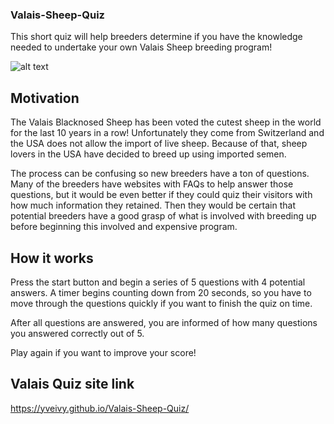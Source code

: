 ### Valais-Sheep-Quiz

This short quiz will help breeders determine if you have the knowledge needed to undertake your own Valais Sheep breeding program!

![alt text](assets/screencapture-yveivy-github-io-Valais-Sheep-Quiz-2023-04-21-20_18_42.jpegj)


## Motivation

The Valais Blacknosed Sheep has been voted the cutest sheep in  the world for the last 10 years in a row! Unfortunately they come from Switzerland and the USA does not allow the import of live sheep. Because of that, sheep lovers in the USA have decided to breed up using imported semen. 

The process can be confusing so new breeders have a ton of questions. Many of the breeders have websites with FAQs to help answer those questions, but it would be even better if they could quiz their visitors with how much information they retained. Then they would be certain that potential breeders have a good grasp of what is involved with breeding up before beginning this involved and expensive program. 

## How it works

Press the start button and begin a series of 5 questions with 4 potential answers. A timer begins counting down from 20 seconds, so you have to move through the questions quickly if you want to finish the quiz on time.

After all questions are answered, you are informed of how many questions you answered correctly out of 5. 

Play again if you want to improve your score!

## Valais Quiz site link
https://yveivy.github.io/Valais-Sheep-Quiz/

